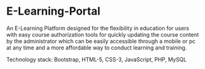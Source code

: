 # E-Learning-Portal
An E-Learning Platform designed for the flexibility in education for users with easy course authorization tools for
quickly updating the course content by the administrator which can be easily accessible through a mobile or pc at any
time and a more affordable way to conduct learning and training.

Technology stack: Bootstrap, HTML-5, CSS-3, JavaScript, PHP, MySQL

                 
